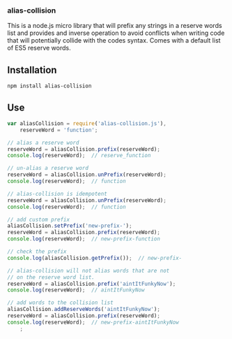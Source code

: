 ### alias-collision

This is a node.js micro library that will prefix any strings in a reserve words list and provides and inverse operation to avoid conflicts when writing code that will potentially collide with the codes syntax. Comes with a default list of ES5 reserve words.

## Installation

`npm install alias-collision`

## Use

```js
var aliasCollision = require('alias-collision.js'),
	reserveWord = 'function';

// alias a reserve word
reserveWord = aliasCollision.prefix(reserveWord);
console.log(reserveWord);  // reserve_function

// un-alias a reserve word
reserveWord = aliasCollision.unPrefix(reserveWord);
console.log(reserveWord);  // function

// alias-collision is idempotent
reserveWord = aliasCollision.unPrefix(reserveWord);
console.log(reserveWord);  // function

// add custom prefix
aliasCollision.setPrefix('new-prefix-');
reserveWord = aliasCollision.prefix(reserveWord);
console.log(reserveWord);  // new-prefix-function

// check the prefix
console.log(aliasCollision.getPrefix());  // new-prefix-

// alias-collision will not alias words that are not
// on the reserve word list.
reserveWord = aliasCollision.prefix('aintItFunkyNow');
console.log(reserveWord);  // aintItFunkyNow

// add words to the collision list
aliasCollision.addReserveWords('aintItFunkyNow');
reserveWord = aliasCollision.prefix(reserveWord);
console.log(reserveWord);  // new-prefix-aintItFunkyNow
	;
```

